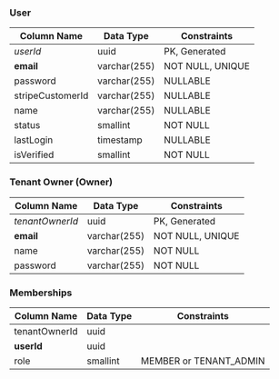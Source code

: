 ### User

| Column Name      | Data Type    | Constraints      |
| ---------------- | ------------ | ---------------- |
| *userId*         | uuid         | PK, Generated    |
| **email**        | varchar(255) | NOT NULL, UNIQUE |
| password         | varchar(255) | NULLABLE         |
| stripeCustomerId | varchar(255) | NULLABLE         |
| name             | varchar(255) | NULLABLE         |
| status           | smallint     | NOT NULL         |
| lastLogin        | timestamp    | NULLABLE         |
| isVerified       | smallint     | NOT NULL         |
### Tenant Owner (Owner)

| Column Name     | Data Type    | Constraints      |
| --------------- | ------------ | ---------------- |
| *tenantOwnerId* | uuid         | PK, Generated    |
| **email**       | varchar(255) | NOT NULL, UNIQUE |
| name            | varchar(255) | NOT NULL         |
| password        | varchar(255) | NOT NULL         |

### Memberships

| Column Name   | Data Type | Constraints            |
| ------------- | --------- | ---------------------- |
| tenantOwnerId | uuid      |                        |
| **userId**    | uuid      |                        |
| role          | smallint  | MEMBER or TENANT_ADMIN |


